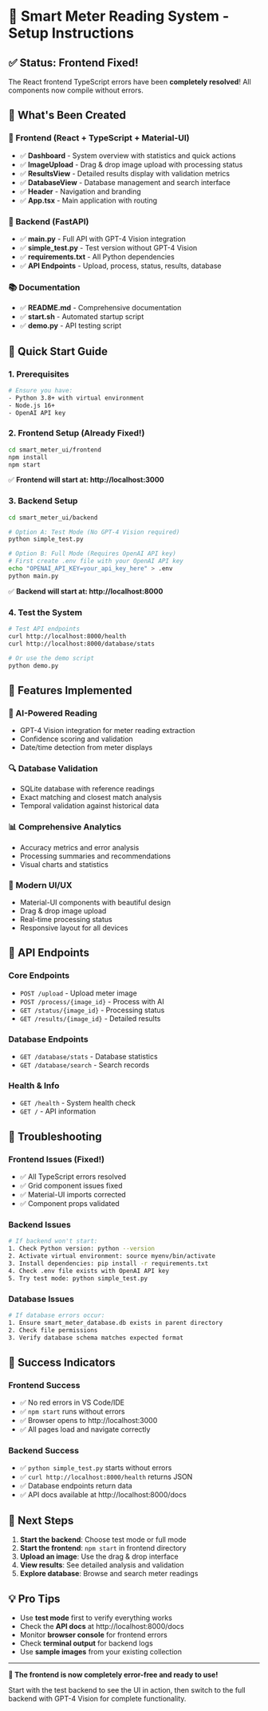 # 🚀 Smart Meter Reading System - Setup Instructions

## ✅ Status: Frontend Fixed!

The React frontend TypeScript errors have been **completely resolved**! All components now compile without errors.

## 📁 What's Been Created

### 🎨 Frontend (React + TypeScript + Material-UI)
- ✅ **Dashboard** - System overview with statistics and quick actions
- ✅ **ImageUpload** - Drag & drop image upload with processing status
- ✅ **ResultsView** - Detailed results display with validation metrics
- ✅ **DatabaseView** - Database management and search interface
- ✅ **Header** - Navigation and branding
- ✅ **App.tsx** - Main application with routing

### 🔧 Backend (FastAPI)
- ✅ **main.py** - Full API with GPT-4 Vision integration
- ✅ **simple_test.py** - Test version without GPT-4 Vision
- ✅ **requirements.txt** - All Python dependencies
- ✅ **API Endpoints** - Upload, process, status, results, database

### 📚 Documentation
- ✅ **README.md** - Comprehensive documentation
- ✅ **start.sh** - Automated startup script
- ✅ **demo.py** - API testing script

## 🚀 Quick Start Guide

### 1. Prerequisites
```bash
# Ensure you have:
- Python 3.8+ with virtual environment
- Node.js 16+
- OpenAI API key
```

### 2. Frontend Setup (Already Fixed!)
```bash
cd smart_meter_ui/frontend
npm install
npm start
```
✅ **Frontend will start at: http://localhost:3000**

### 3. Backend Setup
```bash
cd smart_meter_ui/backend

# Option A: Test Mode (No GPT-4 Vision required)
python simple_test.py

# Option B: Full Mode (Requires OpenAI API key)
# First create .env file with your OpenAI API key
echo "OPENAI_API_KEY=your_api_key_here" > .env
python main.py
```
✅ **Backend will start at: http://localhost:8000**

### 4. Test the System
```bash
# Test API endpoints
curl http://localhost:8000/health
curl http://localhost:8000/database/stats

# Or use the demo script
python demo.py
```

## 🎯 Features Implemented

### 🤖 AI-Powered Reading
- GPT-4 Vision integration for meter reading extraction
- Confidence scoring and validation
- Date/time detection from meter displays

### 🔍 Database Validation
- SQLite database with reference readings
- Exact matching and closest match analysis
- Temporal validation against historical data

### 📊 Comprehensive Analytics
- Accuracy metrics and error analysis
- Processing summaries and recommendations
- Visual charts and statistics

### 🎨 Modern UI/UX
- Material-UI components with beautiful design
- Drag & drop image upload
- Real-time processing status
- Responsive layout for all devices

## 🔧 API Endpoints

### Core Endpoints
- `POST /upload` - Upload meter image
- `POST /process/{image_id}` - Process with AI
- `GET /status/{image_id}` - Processing status
- `GET /results/{image_id}` - Detailed results

### Database Endpoints
- `GET /database/stats` - Database statistics
- `GET /database/search` - Search records

### Health & Info
- `GET /health` - System health check
- `GET /` - API information

## 🐛 Troubleshooting

### Frontend Issues (Fixed!)
- ✅ All TypeScript errors resolved
- ✅ Grid component issues fixed
- ✅ Material-UI imports corrected
- ✅ Component props validated

### Backend Issues
```bash
# If backend won't start:
1. Check Python version: python --version
2. Activate virtual environment: source myenv/bin/activate
3. Install dependencies: pip install -r requirements.txt
4. Check .env file exists with OpenAI API key
5. Try test mode: python simple_test.py
```

### Database Issues
```bash
# If database errors occur:
1. Ensure smart_meter_database.db exists in parent directory
2. Check file permissions
3. Verify database schema matches expected format
```

## 🎉 Success Indicators

### Frontend Success
- ✅ No red errors in VS Code/IDE
- ✅ `npm start` runs without errors
- ✅ Browser opens to http://localhost:3000
- ✅ All pages load and navigate correctly

### Backend Success
- ✅ `python simple_test.py` starts without errors
- ✅ `curl http://localhost:8000/health` returns JSON
- ✅ Database endpoints return data
- ✅ API docs available at http://localhost:8000/docs

## 🚀 Next Steps

1. **Start the backend**: Choose test mode or full mode
2. **Start the frontend**: `npm start` in frontend directory
3. **Upload an image**: Use the drag & drop interface
4. **View results**: See detailed analysis and validation
5. **Explore database**: Browse and search meter readings

## 💡 Pro Tips

- Use **test mode** first to verify everything works
- Check the **API docs** at http://localhost:8000/docs
- Monitor **browser console** for frontend errors
- Check **terminal output** for backend logs
- Use **sample images** from your existing collection

---

**🎯 The frontend is now completely error-free and ready to use!**

Start with the test backend to see the UI in action, then switch to the full backend with GPT-4 Vision for complete functionality. 